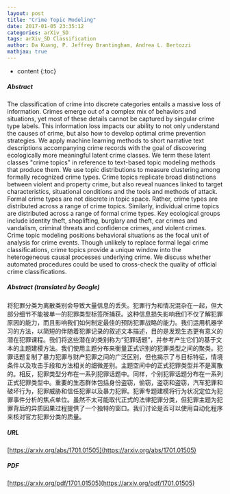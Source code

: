 ```yaml
---
layout: post
title: "Crime Topic Modeling"
date: 2017-01-05 23:35:12
categories: arXiv_SD
tags: arXiv_SD Classification
author: Da Kuang, P. Jeffrey Brantingham, Andrea L. Bertozzi
mathjax: true
---
```


* content
{:toc}

##### Abstract
The classification of crime into discrete categories entails a massive loss of information. Crimes emerge out of a complex mix of behaviors and situations, yet most of these details cannot be captured by singular crime type labels. This information loss impacts our ability to not only understand the causes of crime, but also how to develop optimal crime prevention strategies. We apply machine learning methods to short narrative text descriptions accompanying crime records with the goal of discovering ecologically more meaningful latent crime classes. We term these latent classes "crime topics" in reference to text-based topic modeling methods that produce them. We use topic distributions to measure clustering among formally recognized crime types. Crime topics replicate broad distinctions between violent and property crime, but also reveal nuances linked to target characteristics, situational conditions and the tools and methods of attack. Formal crime types are not discrete in topic space. Rather, crime types are distributed across a range of crime topics. Similarly, individual crime topics are distributed across a range of formal crime types. Key ecological groups include identity theft, shoplifting, burglary and theft, car crimes and vandalism, criminal threats and confidence crimes, and violent crimes. Crime topic modeling positions behavioral situations as the focal unit of analysis for crime events. Though unlikely to replace formal legal crime classifications, crime topics provide a unique window into the heterogeneous causal processes underlying crime. We discuss whether automated procedures could be used to cross-check the quality of official crime classifications.

##### Abstract (translated by Google)
将犯罪分类为离散类别会导致大量信息的丢失。犯罪行为和情况混杂在一起，但大部分细节不能被单一的犯罪类型标签所捕获。这种信息损失影响我们不仅了解犯罪原因的能力，而且影响我们如何制定最佳的预防犯罪战略的能力。我们运用机器学习的方法，以简短的伴随着犯罪记录的叙述文本描述，目的是发现生态更有意义的潜在犯罪课程。我们将这些潜在的类别称为“犯罪话题”，并参考产生它们的基于文本的主题建模方法。我们使用主题分布来衡量正式识别的犯罪类型之间的聚类。犯罪话题复制了暴力犯罪与财产犯罪之间的广泛区别，但也揭示了与目标特征，情境条件以及攻击手段和方法相关的细微差别。主题空间中的正式犯罪类型并不是离散的。相反，犯罪类型分布在一系列犯罪话题中。同样，个别犯罪话题分布在一系列正式犯罪类型中。重要的生态群体包括身份盗窃，偷窃，盗窃和盗窃，汽车犯罪和破坏行为，犯罪威胁和信任犯罪以及暴力犯罪。犯罪专题建模将行为状况定位为犯罪事件分析的焦点单位。虽然不太可能取代正式的法律犯罪分类，但犯罪主题为犯罪背后的异质因果过程提供了一个独特的窗口。我们讨论是否可以使用自动化程序来核对官方犯罪分类的质量。

##### URL
[https://arxiv.org/abs/1701.01505](https://arxiv.org/abs/1701.01505)

##### PDF
[https://arxiv.org/pdf/1701.01505](https://arxiv.org/pdf/1701.01505)

